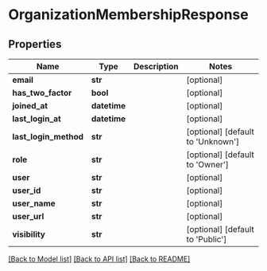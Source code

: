 # OrganizationMembershipResponse

## Properties
Name | Type | Description | Notes
------------ | ------------- | ------------- | -------------
**email** | **str** |  | [optional] 
**has_two_factor** | **bool** |  | [optional] 
**joined_at** | **datetime** |  | [optional] 
**last_login_at** | **datetime** |  | [optional] 
**last_login_method** | **str** |  | [optional] [default to 'Unknown']
**role** | **str** |  | [optional] [default to 'Owner']
**user** | **str** |  | [optional] 
**user_id** | **str** |  | [optional] 
**user_name** | **str** |  | [optional] 
**user_url** | **str** |  | [optional] 
**visibility** | **str** |  | [optional] [default to 'Public']

[[Back to Model list]](../README.md#documentation-for-models) [[Back to API list]](../README.md#documentation-for-api-endpoints) [[Back to README]](../README.md)



